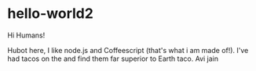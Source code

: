 # hello-world2

Hi Humans!

Hubot here, I like node.js and Coffeescript (that's what i am made of!).
I've had tacos on the and find them far superior to Earth taco.
Avi jain

